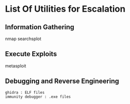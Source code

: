 # List Of Utilities for Escalation

## Information Gathering

nmap
searchsplot


## Execute Exploits

metasploit

## Debugging and Reverse Engineering

	ghidra : ELF files
	immunity debugger : .exe files
